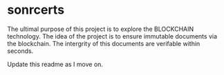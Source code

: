 # sonrcerts


The ultimal purpose of this project is to explore the BLOCKCHAIN technology.
The idea of the project is to ensure immutable documents via the blockchain.
The intergrity of this documents are verifable within seconds.


Update this readme as I move on.
